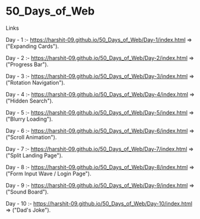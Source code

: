# 50_Days_of_Web

Links

Day - 1 :- https://harshit-09.github.io/50_Days_of_Web/Day-1/index.html   => ("Expanding Cards").

Day - 2 :- https://harshit-09.github.io/50_Days_of_Web/Day-2/index.html   => ("Progress Bar").

Day - 3 :- https://harshit-09.github.io/50_Days_of_Web/Day-3/index.html   => ("Rotation Navigation").

Day - 4 :- https://harshit-09.github.io/50_Days_of_Web/Day-4/index.html   => ("Hidden Search").

Day - 5 :- https://harshit-09.github.io/50_Days_of_Web/Day-5/index.html   => ("Blurry Loading").

Day - 6 :- https://harshit-09.github.io/50_Days_of_Web/Day-6/index.html   => ("Scroll Animation").

Day - 7 :- https://harshit-09.github.io/50_Days_of_Web/Day-7/index.html   => ("Split Landing Page").

Day - 8 :- https://harshit-09.github.io/50_Days_of_Web/Day-8/index.html   => ("Form Input Wave / Login Page").

Day - 9 :- https://harshit-09.github.io/50_Days_of_Web/Day-9/index.html   => ("Sound Board").

Day - 10 :- https://harshit-09.github.io/50_Days_of_Web/Day-10/index.html   => ("Dad's Joke").

